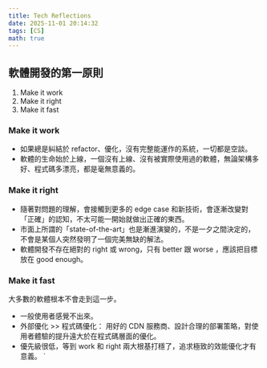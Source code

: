 ```yaml
---
title: Tech Reflections
date: 2025-11-01 20:14:32
tags: [CS]
math: true
---
```


## 軟體開發的第一原則

1. Make it work
2. Make it right
3. Make it fast

### Make it work

- 如果總是糾結於 refactor、優化，沒有完整能運作的系統，一切都是空談。
- 軟體的生命始於上線，一個沒有上線、沒有被實際使用過的軟體，無論架構多好、程式碼多漂亮，都是毫無意義的。

### Make it right

- 隨著對問題的理解，會接觸到更多的 edge case 和新技術，會逐漸改變對「正確」的認知，不太可能一開始就做出正確的東西。
- 市面上所謂的「state-of-the-art」也是漸進演變的，不是一夕之間決定的，不會是某個人突然發明了一個完美無缺的解法。
- 軟體開發不存在絕對的 right 或 wrong，只有 better 跟 worse ，應該把目標放在 good enough。

### Make it fast

大多數的軟體根本不會走到這一步。

- 一般使用者感覺不出來。
- 外部優化 >> 程式碼優化： 用好的 CDN 服務商、設計合理的部署策略，對使用者體驗的提升遠大於在程式碼層面的優化。
- 優先級很低，等到 work 和 right 兩大根基打穩了，追求極致的效能優化才有意義。
  `
